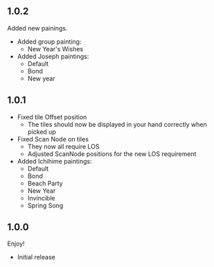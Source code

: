 ## 1.0.2
Added new painings.
- Added group painting:
	- New Year's Wishes
- Added Joseph paintings:
	- Default
	- Bond
	- New year


## 1.0.1
- Fixed tile Offset position
	- The tiles should now be displayed in your hand correctly when picked up 
- Fixed Scan Node on tiles
	- They now all require LOS
	- Adjusted ScanNode positions for the new LOS requirement
- Added Ichihime paintings:
	- Default
	- Bond
	- Beach Party
	- New Year
	- Invincible
	- Spring Song

## 1.0.0
Enjoy!
- Initial release
